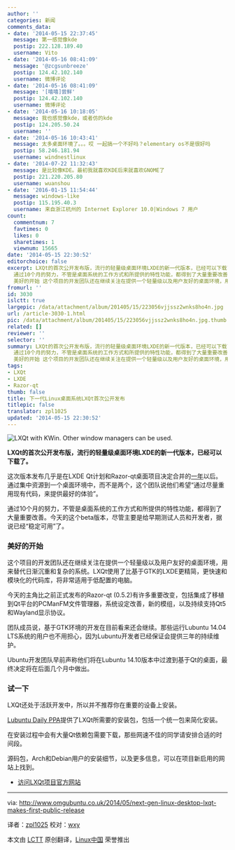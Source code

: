 ```yaml
---
author: ''
categories: 新闻
comments_data:
- date: '2014-05-15 22:37:45'
  message: 第一感觉像kde
  postip: 222.128.189.40
  username: Vito
- date: '2014-05-16 08:41:09'
  message: '@zcgsunbreeze'
  postip: 124.42.102.140
  username: 微博评论
- date: '2014-05-16 08:41:09'
  message: '[嘻嘻]尝鲜'
  postip: 124.42.102.140
  username: 微博评论
- date: '2014-05-16 10:18:05'
  message: 我也感觉像kde，或者仿的kde
  postip: 124.205.50.24
  username: ''
- date: '2014-05-16 10:43:41'
  message: 太多桌面环境了。。。哎 一起搞一个不好吗？elementary os不是很好吗
  postip: 58.246.181.94
  username: windnestlinux
- date: '2014-07-22 11:32:43'
  message: 是比较像KDE。最初我就喜欢KDE后来就喜欢GNOME了
  postip: 221.220.205.80
  username: wuanshou
- date: '2016-01-15 11:54:44'
  message: windows-like
  postip: 115.195.40.3
  username: 来自浙江杭州的 Internet Explorer 10.0|Windows 7 用户
count:
  commentnum: 7
  favtimes: 0
  likes: 0
  sharetimes: 1
  viewnum: 15665
date: '2014-05-15 22:30:52'
editorchoice: false
excerpt: LXQt的首次公开发布版，流行的轻量级桌面环境LXDE的新一代版本，已经可以下载了。 这次版本发布几乎是在LXDE Qt计划和Razor-qt桌面项目决定合并的一年以后。通过集中资源到一个桌面环境中，而不是两个，这个团队说他们希望通过尽量重用现有代码，来提供最好的体验。
  通过10个月的努力，不管是桌面系统的工作方式和所提供的特性功能，都得到了大量重要改善。今天的这个beta版本，尽管主要是给早期测试人员和开发者，据说已经稳定可用了。
  美好的开始 这个项目的开发团队还在继续关注在提供一个轻量级以及用户友好的桌面环境，用来替代日渐
fromurl: ''
id: 3030
islctt: true
largepic: /data/attachment/album/201405/15/223056vjjssz2wnks8ho4n.jpg
url: /article-3030-1.html
pic: /data/attachment/album/201405/15/223056vjjssz2wnks8ho4n.jpg.thumb.jpg
related: []
reviewer: ''
selector: ''
summary: LXQt的首次公开发布版，流行的轻量级桌面环境LXDE的新一代版本，已经可以下载了。 这次版本发布几乎是在LXDE Qt计划和Razor-qt桌面项目决定合并的一年以后。通过集中资源到一个桌面环境中，而不是两个，这个团队说他们希望通过尽量重用现有代码，来提供最好的体验。
  通过10个月的努力，不管是桌面系统的工作方式和所提供的特性功能，都得到了大量重要改善。今天的这个beta版本，尽管主要是给早期测试人员和开发者，据说已经稳定可用了。
  美好的开始 这个项目的开发团队还在继续关注在提供一个轻量级以及用户友好的桌面环境，用来替代日渐
tags:
- LXQt
- LXDE
- Razor-qt
thumb: false
title: 下一代Linux桌面系统LXQt首次公开发布
titlepic: false
translator: zpl1025
updated: '2014-05-15 22:30:52'
---
```


![LXQt with KWin. Other window managers can be used.](/data/attachment/album/201405/15/223056vjjssz2wnks8ho4n.jpg)


**LXQt的首次公开发布版，流行的轻量级桌面环境LXDE的新一代版本，已经可以下载了。**


这次版本发布几乎是在LXDE Qt计划和Razor-qt桌面项目决定合并的[一年](http://blog.lxde.org/?p=1046)以后。通过集中资源到一个桌面环境中，而不是两个，这个团队说他们希望“通过尽量重用现有代码，来提供最好的体验”。


通过10个月的努力，不管是桌面系统的工作方式和所提供的特性功能，都得到了大量重要改善。今天的这个beta版本，尽管主要是给早期测试人员和开发者，据说已经“稳定可用”了。


### 美好的开始


这个项目的开发团队还在继续关注在提供一个轻量级以及用户友好的桌面环境，用来替代日渐沉重和复杂的系统。LXQt使用了比基于GTK的LXDE更精简，更快速和模块化的代码库，将非常适用于低配置的电脑。


今天的主角比之前正式发布的Razor-qt (0.5.2)有许多重要改变，包括集成了移植到Qt平台的PCManFM文件管理器，系统设定改善，新的模组，以及持续支持Qt5和Wayland显示协议。


团队成员说，基于GTK环境的开发在目前看来还会继续。那些运行Lubuntu 14.04 LTS系统的用户也不用担心，因为Lubuntu开发者已经保证会提供三年的持续维护。


Ubuntu开发团队早前声称他们将在Lubuntu 14.10版本中过渡到基于Qt的桌面，最终决定将在后面几个月中做出。


### 试一下


LXQt还处于活跃开发中，所以并不推荐你在重要的设备上安装。


[Lubuntu Daily PPA](https://launchpad.net/%7Elubuntu-dev/+archive/lubuntu-daily)提供了LXQt所需要的安装包，包括一个统一包来简化安装。


在安装过程中会有大量Qt依赖包需要下载，那些网速不佳的同学请安排合适的时间段。


源码包，Arch和Debian用户的安装细节，以及更多信息，可以在项目新启用的网站上找到。


* [访问LXQt项目官方网站](http://lxqt.org/)




---


via: <http://www.omgubuntu.co.uk/2014/05/next-gen-linux-desktop-lxqt-makes-first-public-release>


译者：[zpl1025](https://github.com/zpl1025) 校对：[wxy](https://github.com/wxy)


本文由 [LCTT](https://github.com/LCTT/TranslateProject) 原创翻译，[Linux中国](http://linux.cn/) 荣誉推出